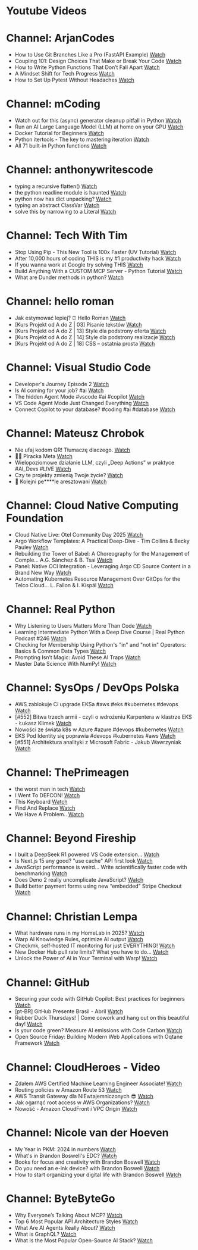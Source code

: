 
Youtube Videos
==============

# Channel: ArjanCodes
  
 - How to Use Git Branches Like a Pro (FastAPI Example)  [Watch](https://youtu.be/viAZQjs5lHk)  
 - Coupling 101: Design Choices That Make or Break Your Code  [Watch](https://youtu.be/MM9VQp-k0JQ)  
 - How to Write Python Functions That Don’t Fall Apart  [Watch](https://youtu.be/g-Cytq7YDCc)  
 - A Mindset Shift for Tech Progress  [Watch](https://youtu.be/mwlL4ZbNh1Q)  
 - How to Set Up Pytest Without Headaches  [Watch](https://youtu.be/jxqGsJEhiAg)
# Channel: mCoding
  
 - Watch out for this (async) generator cleanup pitfall in Python  [Watch](https://youtu.be/N56Jrqc7SBk)  
 - Run an AI Large Language Model (LLM) at home on your GPU  [Watch](https://youtu.be/RejIVgfER-4)  
 - Docker Tutorial for Beginners  [Watch](https://youtu.be/b0HMimUb4f0)  
 - Python itertools - The key to mastering iteration  [Watch](https://youtu.be/1p7xa_BHYDs)  
 - All 71 built-in Python functions  [Watch](https://youtu.be/7Qu_KXc7xSI)
# Channel: anthonywritescode
  
 - typing a recursive flatten()  [Watch](https://youtu.be/pXcV_OJI7j4)  
 - the python readline module is haunted  [Watch](https://youtu.be/b0JQkTWjg6g)  
 - python now has dict unpacking?  [Watch](https://youtu.be/eqiM0xRmFJg)  
 - typing an abstract ClassVar  [Watch](https://youtu.be/4Ge1mgogwdw)  
 - solve this by narrowing to a Literal  [Watch](https://youtu.be/WlErF7wQsds)
# Channel: Tech With Tim
  
 - Stop Using Pip - This New Tool is 100x Faster (UV Tutorial)  [Watch](https://youtu.be/6pttmsBSi8M)  
 - After 10,000 hours of coding THIS is my #1 productivity hack  [Watch](https://youtu.be/RFoGUw-rKLo)  
 - If you wanna work at Google try solving THIS  [Watch](https://youtu.be/HsaGeSA8dAk)  
 - Build Anything With a CUSTOM MCP Server - Python Tutorial  [Watch](https://youtu.be/-8k9lGpGQ6g)  
 - What are Dunder methods in python?  [Watch](https://youtu.be/twzWPL-qVjk)
# Channel: hello roman
  
 - Jak estymować lepiej? ⏰  Hello Roman  [Watch](https://youtu.be/trm4-53gp4g)  
 - [Kurs Projekt od A do Z | 03] Pisanie tekstów  [Watch](https://youtu.be/vTmJh0nX6Sk)  
 - [Kurs Projekt od A do Z | 13] Style dla podstrony oferta  [Watch](https://youtu.be/vVJeRbTPT4U)  
 - [Kurs Projekt od A do Z | 14] Style dla podstrony realizacje  [Watch](https://youtu.be/dL-0uYN72mM)  
 - [Kurs Projekt od A do Z | 18] CSS – ostatnia prosta  [Watch](https://youtu.be/f8tPJdD1_TE)
# Channel: Visual Studio Code
  
 - Developer's Journey Episode 2  [Watch](https://youtu.be/SIO3bDGU96g)  
 - Is AI coming for your job? #ai  [Watch](https://youtu.be/jlGNECmZDI0)  
 - The hidden Agent Mode #vscode #ai #copilot  [Watch](https://youtu.be/MuMMgAoIyqY)  
 - VS Code Agent Mode Just Changed Everything  [Watch](https://youtu.be/dutyOc_cAEU)  
 - Connect Copilot to your database? #coding #ai #database  [Watch](https://youtu.be/RiQJbyCywvM)
# Channel: Mateusz Chrobok
  
 - Nie ufaj kodom QR! Tłumaczę dlaczego.  [Watch](https://youtu.be/k_A9Ai7EdD0)  
 - 🏴‍☠️ Piracka Meta  [Watch](https://youtu.be/1vTtZyQo1eM)  
 - Wielopoziomowe działanie LLM, czyli „Deep Actions” w praktyce #AI_Devs #LIVE  [Watch](https://youtu.be/HDHDntk1nis)  
 - Czy te projekty zmienią Twoje życie?  [Watch](https://youtu.be/w1GDUyTluPs)  
 - 🚓 Kolejni pe****le aresztowani  [Watch](https://youtu.be/lbiqe2c7WSE)
# Channel: Cloud Native Computing Foundation
  
 - Cloud Native Live: Otel Community Day 2025  [Watch](https://youtu.be/A8blir4JoRw)  
 - Argo Workflow Templates: A Practical Deep-Dive - Tim Collins & Becky Pauley  [Watch](https://youtu.be/0QeYA6_9cOg)  
 - Rebuilding the Tower of Babel: A Choreography for the Management of Comple... A.G. Sánchez & B. Tsai  [Watch](https://youtu.be/Dr11sYvXGQk)  
 - Panel: Native OCI Integration - Leveraging Argo CD Source Content in a Brand New Way  [Watch](https://youtu.be/NBZH6pqLto4)  
 - Automating Kubernetes Resource Management Over GitOps for the Telco Cloud... L. Fallon & I. Kispál  [Watch](https://youtu.be/Qoq7NgVWTUE)
# Channel: Real Python
  
 - Why Listening to Users Matters More Than Code  [Watch](https://youtu.be/3EGy8AL8oeE)  
 - Learning Intermediate Python With a Deep Dive Course | Real Python Podcast #246  [Watch](https://youtu.be/RQypBBW0aXc)  
 - Checking for Membership Using Python's "in" and "not in" Operators: Basics & Common Data Types  [Watch](https://youtu.be/IyGdJ_JoH6g)  
 - Prompting Isn’t Magic: Avoid These AI Traps  [Watch](https://youtu.be/p3MtyKwAU5o)  
 - Master Data Science With NumPy!  [Watch](https://youtu.be/sD6W3I2HiCo)
# Channel: SysOps / DevOps Polska
  
 - AWS zablokuje Ci upgrade EKSa #aws #eks #kubernetes #devops  [Watch](https://youtu.be/_XpI6IbgPuQ)  
 - [#552] Bitwa trzech armii - czyli o wdrożeniu Karpentera w klastrze EKS - Łukasz Klimek  [Watch](https://youtu.be/-XopMapYLnU)  
 - Nowości ze świata k8s w Azure #azure #devops #kubernetes  [Watch](https://youtu.be/BRy-dpyo2Bs)  
 - EKS Pod Identity się poprawia #devops #kubernetes #aws  [Watch](https://youtu.be/Zkq6u5VwDs0)  
 - [#551] Architektura analityki z Microsoft Fabric - Jakub Wawrzyniak  [Watch](https://youtu.be/jvbjUsoa-8w)
# Channel: ThePrimeagen
  
 - the worst man in tech  [Watch](https://youtu.be/A_XGsAl-LqY)  
 - I Went To DEFCON!  [Watch](https://youtu.be/GwcFxTuMYmU)  
 - This Keyboard  [Watch](https://youtu.be/dhuX9t2j5Hc)  
 - Find And Replace  [Watch](https://youtu.be/v2a6Nv7RSd0)  
 - We Have A Problem..  [Watch](https://youtu.be/1-0r90bm6CE)
# Channel: Beyond Fireship
  
 - I built a DeepSeek R1 powered VS Code extension…  [Watch](https://youtu.be/clJCDHml2cA)  
 - Is Next.js 15 any good? "use cache" API first look  [Watch](https://youtu.be/xWkozeculPo)  
 - JavaScript performance is weird... Write scientifically faster code with benchmarking  [Watch](https://youtu.be/_pWA4rbzvIg)  
 - Does Deno 2 really uncomplicate JavaScript?  [Watch](https://youtu.be/8IHhvkaVqVE)  
 - Build better payment forms using new “embedded” Stripe Checkout  [Watch](https://youtu.be/7WFXl4-aCxs)
# Channel: Christian Lempa
  
 - What hardware runs in my HomeLab in 2025?  [Watch](https://youtu.be/4QlawuxRY00)  
 - Warp AI Knowledge Rules, optimize AI output  [Watch](https://youtu.be/GZtWIU0T888)  
 - Checkmk, self-hosted IT monitoring for just EVERYTHING!  [Watch](https://youtu.be/Rb1_7gbgS7k)  
 - New Docker Hub pull rate limits? What you have to do…  [Watch](https://youtu.be/JNkLbT_2JQg)  
 - Unlock the Power of AI in Your Terminal with Warp!  [Watch](https://youtu.be/hETUdeBQqkI)
# Channel: GitHub
  
 - Securing your code with GitHub Copilot: Best practices for beginners  [Watch](https://youtu.be/9x4ekT65HX8)  
 - [pt-BR] GitHub Presente Brasil - Abril  [Watch](https://youtu.be/qZiMzaFZsb4)  
 - Rubber Duck Thursdays! | Come cowork and hang out on this beautiful day!  [Watch](https://youtu.be/9BY4Xlm3QRo)  
 - Is your code green? Measure AI emissions with Code Carbon  [Watch](https://youtu.be/Tki1yfdDOdE)  
 - Open Source Friday: Building Modern Web Applications with Oqtane Framework  [Watch](https://youtu.be/j7WID3q1yY0)
# Channel: CloudHeroes - Video
  
 - Zdałem AWS Certified Machine Learning Engineer Associate!  [Watch](https://youtu.be/leMqxVRNpmQ)  
 - Routing policies w Amazon Route 53  [Watch](https://youtu.be/AJb-VYx7jvU)  
 - AWS Transit Gateway dla NIEwtajemniczonych 😎  [Watch](https://youtu.be/06n86Z0sr-k)  
 - Jak ogarnąć root access w AWS Organizations?  [Watch](https://youtu.be/q5Lyj7RYxBk)  
 - Nowość - Amazon CloudFront i VPC Origin  [Watch](https://youtu.be/QEpjk36AEIA)
# Channel: Nicole van der Hoeven
  
 - My Year in PKM: 2024 in numbers  [Watch](https://youtu.be/NxCZ8GaM-Vw)  
 - What's in Brandon Boswell's EDC?  [Watch](https://youtu.be/Noswl0jCA4k)  
 - Books for focus and creativity with Brandon Boswell  [Watch](https://youtu.be/Ugc4U8Rx7RM)  
 - Do you need an e-ink device? with Brandon Boswell  [Watch](https://youtu.be/uUKPV6mWMFM)  
 - How to start organizing your digital life with Brandon Boswell  [Watch](https://youtu.be/Ykhyw3T3ICU)
# Channel: ByteByteGo
  
 - Why Everyone’s Talking About MCP?  [Watch](https://youtu.be/_d0duu3dED4)  
 - Top 6 Most Popular API Architecture Styles  [Watch](https://youtu.be/PNRbanEKGtw)  
 - What Are AI Agents Really About?  [Watch](https://youtu.be/eHEHE2fpnWQ)  
 - What is GraphQL?  [Watch](https://youtu.be/rQhost93z40)  
 - What Is the Most Popular Open-Source AI Stack?  [Watch](https://youtu.be/hFURlsMwU7c)